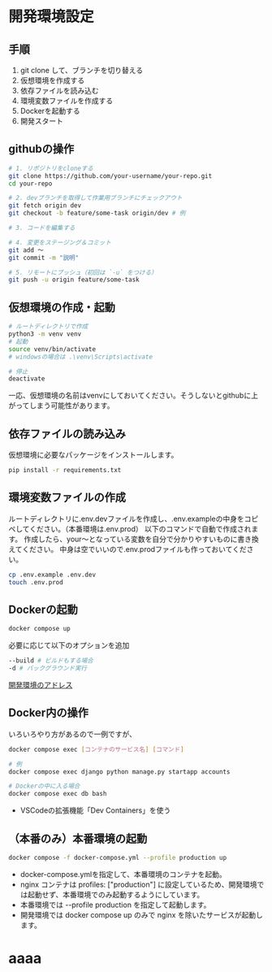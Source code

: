 # 開発環境設定

## 手順

1. git clone して、ブランチを切り替える
2. 仮想環境を作成する
3. 依存ファイルを読み込む
4. 環境変数ファイルを作成する
5. Dockerを起動する
6. 開発スタート

## githubの操作

``` bash
# 1. リポジトリをcloneする
git clone https://github.com/your-username/your-repo.git
cd your-repo

# 2. devブランチを取得して作業用ブランチにチェックアウト
git fetch origin dev
git checkout -b feature/some-task origin/dev # 例

# 3. コードを編集する

# 4. 変更をステージング＆コミット
git add ～
git commit -m "説明"

# 5. リモートにプッシュ（初回は `-u` をつける）
git push -u origin feature/some-task
```

## 仮想環境の作成・起動

``` bash
# ルートディレクトリで作成
python3 -m venv venv
# 起動
source venv/bin/activate
# windowsの場合は .\venv\Scripts\activate

# 停止
deactivate
```

一応、仮想環境の名前はvenvにしておいてください。そうしないとgithubに上がってしまう可能性があります。

## 依存ファイルの読み込み

仮想環境に必要なパッケージをインストールします。

``` bash
pip install -r requirements.txt
```

## 環境変数ファイルの作成

ルートディレクトリに.env.devファイルを作成し、.env.exampleの中身をコピペしてください。（本番環境は.env.prod）
以下のコマンドで自動で作成されます。
作成したら、your～となっている変数を自分で分かりやすいものに書き換えてください。
中身は空でいいので.env.prodファイルも作っておいてください。

``` bash
cp .env.example .env.dev
touch .env.prod
```

## Dockerの起動

``` bash
docker compose up
```

必要に応じて以下のオプションを追加

``` bash
--build # ビルドもする場合
-d # バックグラウンド実行
```

[開発環境のアドレス](http://localhost:8000)

## Docker内の操作

いろいろやり方があるので一例ですが、

``` bash
docker compose exec [コンテナのサービス名] [コマンド]

# 例
docker compose exec django python manage.py startapp accounts
```

``` bash
# Dockerの中に入る場合
docker compose exec db bash
```

- VSCodeの拡張機能「Dev Containers」を使う

## （本番のみ）本番環境の起動

``` bash
docker compose -f docker-compose.yml --profile production up
```

- docker-compose.ymlを指定して、本番環境のコンテナを起動。
- nginx コンテナは profiles: ["production"] に設定しているため、開発環境では起動せず、本番環境でのみ起動するようにしています。
- 本番環境では --profile production を指定して起動します。
- 開発環境では docker compose up のみで nginx を除いたサービスが起動します。

# aaaa